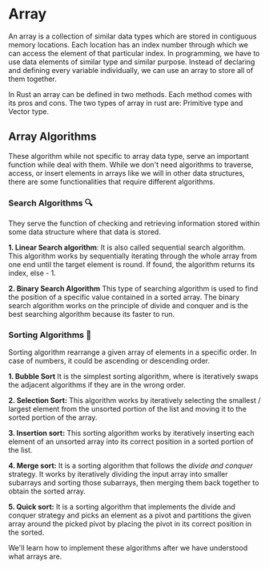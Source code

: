 # Array
An array is a collection  of similar data types which are stored in contiguous memory locations. Each location has an index number through which we can access the element of that particular index.
In programming, we have to use data elements of similar type and similar purpose. Instead of declaring and defining every variable individually, we can use an array to store all of them together.

In Rust an array can be defined in two methods. Each method comes with its pros and cons. The two types of array in rust are: Primitive type and Vector type.

## Array Algorithms
These algorithm while not specific to array data type, serve an important function while deal with them. While we don't need algorithms to traverse, access, or insert elements in arrays like we will in other data structures, there are some functionalities that require different algorithms.

### Search Algorithms 🔍
They serve the function of checking and retrieving information stored within some data structure where that data is stored.

**1. Linear Search algorithm**: It is also called sequential search algorithm. This algorithm works by sequentially iterating through the whole array from one end until the target element is round. If found, the algorithm returns its index, else - 1.

**2. Binary Search Algorithm** This type of searching algorithm is used to find the position of a specific value contained in a sorted array. The binary search algorithm works on the principle of divide and conquer and is the best searching algorithm because its faster to run.


### Sorting Algorithms 🧲
Sorting algorithm rearrange a given array of elements in a specific order. In case of numbers, it could be ascending or descending order.

**1. Bubble Sort** It is the simplest sorting algorithm, where is iteratively swaps the adjacent algorithms if they are in the wrong order.

**2. Selection Sort:** This algorithm works by iteratively selecting the smallest / largest element from the unsorted portion of the list and moving it to the sorted portion of the array.

**3. Insertion sort:** This sorting algorithm works by iteratively inserting each element of an unsorted array into its correct position in a sorted portion of the list. 

**4. Merge sort:** It is a sorting algorithm that follows the *divide and conquer* strategy. It works by iteratively dividing the input array into smaller subarrays and sorting those subarrays, then merging them back together to obtain the sorted array.

**5. Quick sort:** It is a sorting algorithm that implements the divide and conquer strategy and picks an element as a pivot and partitions the given array around the picked pivot by placing the pivot in its correct position in the sorted.


We'll learn how to implement these algorithms after we have understood what arrays are.